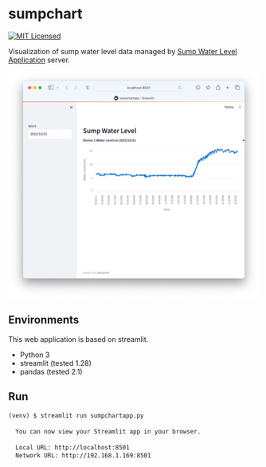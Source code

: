 # sumpchart
[![MIT Licensed](https://img.shields.io/badge/license-MIT-blue.svg)](https://github.com/ntamagawa/sumpdata/blob/main/LICENSE)

Visualization of sump water level data managed by [Sump Water Level Application](https://github.com/ntamagawa/sumpdata) server.

![Web Frontend Sample](assets/WebFrontendSample.png)

## Environments
This web application is based on streamlit.
- Python 3
- streamlit (tested 1.28)
- pandas (tested 2.1)

## Run
``` shell
(venv) $ streamlit run sumpchartapp.py

  You can now view your Streamlit app in your browser.

  Local URL: http://localhost:8501
  Network URL: http://192.168.1.169:8501

```

